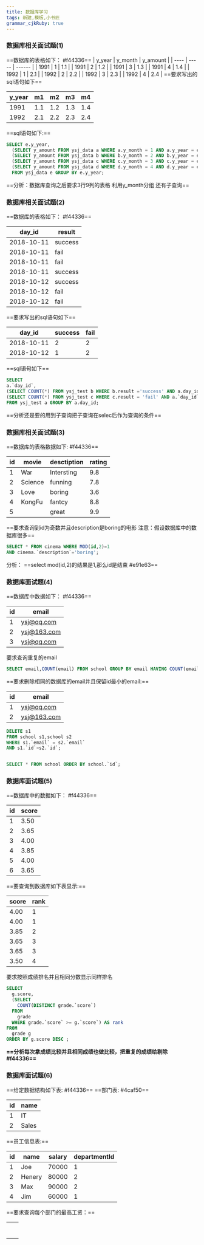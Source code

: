 ```yaml
---
title: 数据库学习
tags: 新建,模板,小书匠
grammar_cjkRuby: true
---
```

### 数据库相关面试题(1)

==数据库的表格如下： #f44336==
| y_year | y_month | y_amount |
| ---- | ----- | ------ |
| 1991 | 1     | 1.1    |
| 1991 | 2     | 1.2    |
| 1991 | 3     | 1.3    |
| 1991 | 4     | 1.4    |
| 1992 | 1     | 2.1    |
| 1992 | 2     | 2.2    |
| 1992 | 3     | 2.3    |
| 1992 | 4     | 2.4     |
==要求写出的sql语句如下==

| y_year | m1  | m2  | m3  |  m4   |
| ---- | --- | --- | --- | --- |
| 1991 | 1.1 | 1.2 | 1.3 | 1.4 |
| 1992 | 2.1 | 2.2 | 2.3 |  2.4   |

==sql语句如下:==
```sql
SELECT e.y_year,
  (SELECT y_amount FROM ysj_data a WHERE a.y_month = 1 AND a.y_year = e.y_year ) AS m1,
  (SELECT y_amount FROM ysj_data b WHERE b.y_month = 2 AND b.y_year = e.y_year ) AS m2,
  (SELECT y_amount FROM ysj_data c WHERE c.y_month = 3 AND c.y_year = e.y_year ) AS m3,
  (SELECT y_amount FROM ysj_data d WHERE d.y_month = 4 AND d.y_year = e.y_year ) AS m4
  FROM ysj_data e GROUP BY e.y_year;
```
==分析：数据库查询之后要求3行9列的表格
利用y_month分组 还有子查询==

### 数据库相关面试题(2)
==数据库的表格如下： #f44336==

| day_id     | result  |
| ---------- | ------- |
| 2018-10-11 | success |
| 2018-10-11 | fail    |
| 2018-10-11 | fail    |
| 2018-10-11 | success |
| 2018-10-12 | success |
| 2018-10-12 | fail    |
| 2018-10-12 | fail      |
==要求写出的sql语句如下==

| day_id     | success | fail |
| ---------- | ------- | ---- |
| 2018-10-11 | 2       | 2    |
| 2018-10-12 | 1       | 2     |

==sql语句如下==
```sql
SELECT
a.`day_id`,
(SELECT COUNT(*) FROM ysj_test b WHERE b.result ='success' AND a.day_id = b.day_id) AS success,
(SELECT COUNT(*) FROM ysj_test c WHERE c.result = 'fail' AND a.`day_id` = c.day_id) AS fail
FROM ysj_test a GROUP BY a.day_id;
```
==分析还是要的用到子查询把子查询在selec后作为查询的条件==

### 数据库相关面试题(3)

==数据库的表格数据如下: #f44336==

| id  | movie   | desctiption | rating |
| --- | ------- | ----------- | ------ |
| 1   | War     | Intersting  | 9.8    |
| 2   | Science | funning     | 7.8    |
| 3   | Love    | boring      | 3.6    |
| 4   | KongFu  | fantcy      | 8.8    |
| 5   |         | great       | 9.9    |

==要求查询到id为奇数并且description是boring的电影
注意：假设数据库中的数据库很多==
```sql
SELECT * FROM cinema WHERE MOD(id,2)=1
AND cinema.`description`='boring';
```
分析：
==select mod(id,2)的结果是1,那么id是结束 #e91e63==

### 数据库面试题(4)
==数据库中数据如下： #f44336==

| id  | email       |
| --- | ----------- |
| 1   | ysj@qq.com  |
| 2   | ysj@163.com |
| 3   |  ysj@qq.com           |
要求查询重复的email
```sql
SELECT email,COUNT(email) FROM school GROUP BY email HAVING COUNT(email)>1;
```
==要求删除相同的数据库的email并且保留id最小的email:==

| id  | email      |
| --- | ---------- |
| 1   | ysj@qq.com |
| 2   | ysj@163.com           |

```sql
DELETE s1
FROM school s1,school s2
WHERE s1.`email` = s2.`email`
AND s1.`id`>s2.`id`;


SELECT * FROM school ORDER BY school.`id`;
```
### 数据库面试题(5)
==数据库中的数据如下： #f44336==

| id  | score |
| --- | ----- |
| 1   | 3.50  |
| 2   | 3.65  |
| 3   | 4.00  |
| 4   | 3.85  |
| 5   | 4.00  |
| 6   | 3.65      |
==要查询到数据库如下表显示:==

| score | rank |
| ----- | ---- |
| 4.00  | 1    |
| 4.00  | 1    |
| 3.85  | 2    |
| 3.65  | 3    |
| 3.65  | 3    |
| 3.50  | 4   |

要求按照成绩排名并且相同分数显示同样排名
```sql
SELECT 
  g.score,
  (SELECT 
    COUNT(DISTINCT grade.`score`) 
  FROM
    grade 
  WHERE grade.`score` >= g.`score`) AS rank 
FROM
  grade g 
ORDER BY g.score DESC ;
```
**==分析每次拿成绩比较并且相同成绩也做比较，把重复的成绩给剔除 #f44336==**


### 数据库面试题(6)
==给定数据结构如下表: #f44336==
==部门表: #4caf50==

| id  | name |
| --- | ---- |
| 1   | IT   |
| 2   |  Sales    |

==员工信息表:==

| id  | name   | salary | departmentId |
| --- | ------ | ------ | ------------ |
| 1   | Joe    | 70000  |     1         |
| 2   | Henery | 80000  |      2        |
| 3   | Max    | 90000  |        2      |
| 4   | Jim    |    60000    |      1        |

==要求查询每个部门的最高工资：==

|     |     |
| --- | --- |
|     |     |
|     |     |
|     |     |
|     |     |
|     |     |
|     |     |
|     |     |







